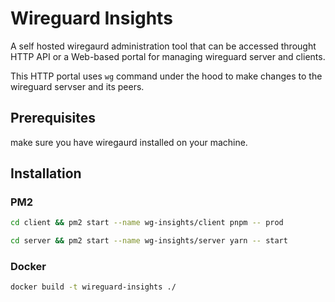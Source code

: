 # Wireguard Insights

A self hosted wiregaurd administration tool that can be accessed throught HTTP API or a Web-based portal for managing wireguard server and clients.

This HTTP portal uses `wg` command under the hood to make changes to the wireguard servser and its peers.

## Prerequisites

make sure you have wiregaurd installed on your machine.

## Installation

### PM2

```BASH
cd client && pm2 start --name wg-insights/client pnpm -- prod
```

```BASH
cd server && pm2 start --name wg-insights/server yarn -- start
```
### Docker

```BASH
docker build -t wireguard-insights ./
```